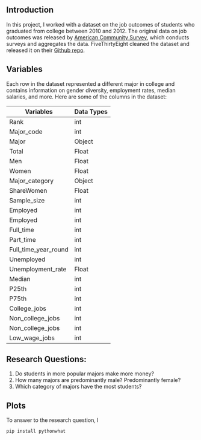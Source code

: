 ## Introduction

In this project, I worked with a dataset on the job outcomes of students who graduated from college between 2010 and 2012. The original data on job outcomes was released by [American Community Survey](https://www.census.gov/programs-surveys/acs/), which conducts surveys and aggregates the data. FiveThirtyEight cleaned the dataset and released it on their [Github repo](https://github.com/fivethirtyeight/data/tree/master/college-majors).

## Variables

Each row in the dataset represented a different major in college and contains information on gender diversity, employment rates, median salaries, and more. Here are some of the columns in the dataset:

| Variables    | Data Types   |
|--------------|--------------|             
|Rank          | int          |             
|Major_code    |int           | 
|Major         |Object        |
|Total         |Float         |
|Men           |Float         |
|Women         |Float         |
|Major_category| Object       |
|ShareWomen    |Float         |
|Sample_size   | int          |
|Employed      | int          |
|Employed      | int          |
|Full_time     | int          |
|Part_time     | int          |
|Full_time_year_round| int    |
|Unemployed    | int          |
|Unemployment_rate | Float    |
|Median        | int          |
|P25th         | int          |
|P75th         | int          |
|College_jobs  | int          |
|Non_college_jobs | int       |
|Non_college_jobs| int        |
|Low_wage_jobs | int          |

## Research Questions:
1. Do students in more popular majors make more money?
2. How many majors are predominantly male? Predominantly female?
3. Which category of majors have the most students?

## Plots
To answer to the research question, I 

```bash
pip install pythonwhat
```



